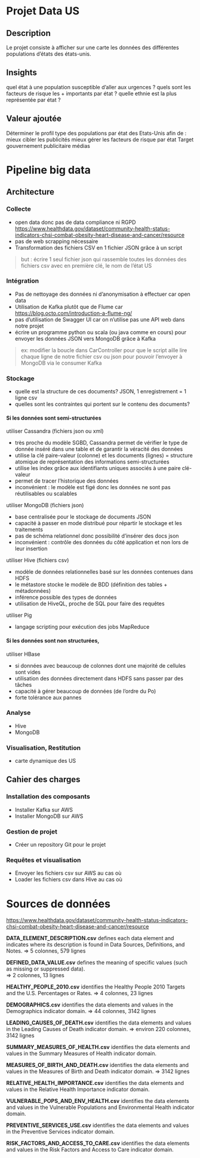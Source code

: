 # Projet Data US

## Description

Le projet consiste à afficher sur une carte les données des différentes populations d’états des états-unis.

## Insights

quel état à une population susceptible d’aller aux urgences ?
quels sont les facteurs de risque les + importants par état ?
quelle ethnie est la plus représentée par état ?

## Valeur ajoutée
Déterminer le profil type des populations par état des Etats-Unis afin de :
mieux cibler les publicités
mieux gérer les facteurs de risque par état
Target
gouvernement
publicitaire
médias

# Pipeline big data
## Architecture
### Collecte
- open data donc pas de data compliance ni RGPD https://www.healthdata.gov/dataset/community-health-status-indicators-chsi-combat-obesity-heart-disease-and-cancer/resource 
- pas de web scrapping nécessaire
- Transformation des fichiers CSV en 1 fichier JSON grâce à un script 
> but : écrire 1 seul fichier json qui rassemble toutes les données des fichiers csv avec en première clé, le nom de l’état US

### Intégration
- Pas de nettoyage des données ni d’anonymisation à effectuer car open data
- Utilisation de Kafka plutôt que de Flume car https://blog.octo.com/introduction-a-flume-ng/ 
- pas d’utilisation de Swagger UI car on n’utilise pas une API web dans notre projet
- écrire un programme python ou scala (ou java comme en cours) pour envoyer les données JSON vers MongoDB grâce à Kafka

> ex: modifier la boucle dans CarController pour que le script aille lire chaque ligne de notre fichier csv ou json pour pouvoir l’envoyer à MongoDB via le consumer Kafka
 
### Stockage
- quelle est la structure de ces documents? JSON, 1 enregistrement = 1 ligne csv
- quelles sont les contraintes qui portent sur le contenu des documents?

#### Si les données sont semi-structurées 
utiliser Cassandra (fichiers json ou xml)
- très proche du modèle SGBD, Cassandra permet de vérifier le type de donnée inséré dans une table et de garantir la véracité des données
- utilise la clé paire-valeur (colonne) et les documents (lignes) = structure atomique de représentation des informations semi-structurées
- utilise les index grâce aux identifiants uniques associés à une paire clé-valeur
- permet de tracer l’historique des données
- inconvénient : le modèle est figé donc les données ne sont pas réutilisables ou scalables 

utiliser MongoDB (fichiers json)
- base centralisée pour le stockage de documents JSON
- capacité à passer en mode distribué pour répartir le stockage et les traitements
- pas de schéma relationnel donc possibilité d’insérer des docs json
- inconvénient : contrôle des données du côté application et non lors de leur insertion

utiliser Hive (fichiers csv)
- modèle de données relationnelles basé sur les données contenues dans HDFS 
- le métastore stocke le modèle de BDD (définition des tables + métadonnées) 
- inférence possible des types de données
- utilisation de HiveQL, proche de SQL pour faire des requêtes

utiliser Pig
- langage scripting pour exécution des jobs MapReduce

#### Si les données sont non structurées, 
utiliser HBase 
- si données avec beaucoup de colonnes dont une majorité de cellules sont vides
- utilisation des données directement dans HDFS sans passer par des tâches
- capacité à gérer beaucoup de données (de l’ordre du Po)
- forte tolérance aux pannes

### Analyse
- Hive
- MongoDB 
 
### Visualisation, Restitution
- carte dynamique des US
 
## Cahier des charges
### Installation des composants
- Installer Kafka sur AWS
- Installer MongoDB sur AWS

### Gestion de projet
- Créer un repository Git pour le projet

### Requêtes et visualisation
- Envoyer les fichiers csv sur AWS au cas où
- Loader les fichiers csv dans Hive au cas où

# Sources de données
https://www.healthdata.gov/dataset/community-health-status-indicators-chsi-combat-obesity-heart-disease-and-cancer/resource  

**DATA_ELEMENT_DESCRIPTION.csv** defines each data element and indicates where its description is found in Data Sources, Definitions, and Notes.
=> 5 colonnes, 579 lignes

**DEFINED_DATA_VALUE.csv** defines the meaning of specific values (such as missing or suppressed data).  
=> 2 colonnes, 13 lignes

**HEALTHY_PEOPLE_2010.csv** identifies the Healthy People 2010 Targets and the U.S. Percentages or Rates.
=> 4 colonnes, 23 lignes

**DEMOGRAPHICS.csv** identifies the data elements and values in the Demographics indicator domain.
=> 44 colonnes, 3142 lignes

**LEADING_CAUSES_OF_DEATH.csv** identifies the data elements and values in the Leading Causes of Death indicator domain.
=> environ 220 colonnes, 3142 lignes

**SUMMARY_MEASURES_OF_HEALTH.csv** identifies the data elements and values in the Summary Measures of Health indicator domain.

**MEASURES_OF_BIRTH_AND_DEATH.csv** identifies the data elements and values in the Measures of Birth and Death indicator domain.
=> 3142 lignes

**RELATIVE_HEALTH_IMPORTANCE.csv** identifies the data elements and values in the Relative Health Importance indicator domain.

**VULNERABLE_POPS_AND_ENV_HEALTH.csv** identifies the data elements and values in the Vulnerable Populations and Environmental Health indicator domain.

**PREVENTIVE_SERVICES_USE.csv** identifies the data elements and values in the Preventive Services indicator domain.

**RISK_FACTORS_AND_ACCESS_TO_CARE.csv** identifies the data elements and values in the Risk Factors and Access to Care indicator domain.
